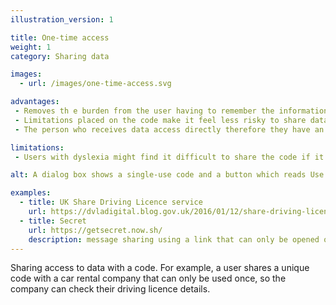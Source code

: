 ```yaml
---
illustration_version: 1

title: One-time access
weight: 1
category: Sharing data

images:
  - url: /images/one-time-access.svg

advantages:
 - Removes th e burden from the user having to remember the information
 - Limitations placed on the code make it feel less risky to share data for a specific purpose
 - The person who receives data access directly therefore they have an accurate view of the data

limitations:
 - Users with dyslexia might find it difficult to share the code if it’s not easy to copy and paste, or send

alt: A dialog box shows a single-use code and a button which reads Use now.

examples:
  - title: UK Share Driving Licence service
    url: https://dvladigital.blog.gov.uk/2016/01/12/share-driving-licence-goes-live/
  - title: Secret
    url: https://getsecret.now.sh/
    description: message sharing using a link that can only be opened once
---
```


Sharing access to data with a code. For example, a user shares a unique code with a car rental company that can only be used once, so the company can check their driving licence details.
